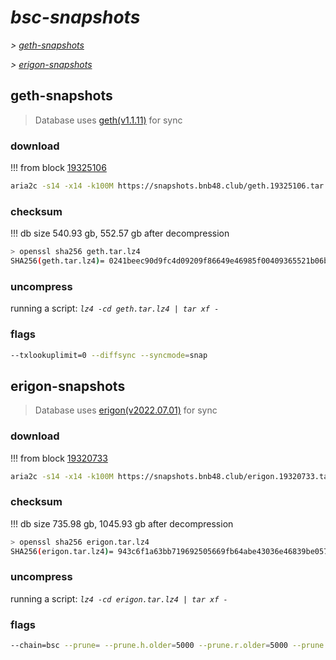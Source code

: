 # *bsc-snapshots*


*\> [geth-snapshots](#geth-snapshots)*

*\> [erigon-snapshots](#erigon-snapshots)*


## geth-snapshots


> Database uses [geth(v1.1.11)](https://github.com/bnb-chain/bsc/releases/tag/v1.1.11) for sync


### download

<!-- begin_geth -->

!!! from block [19325106](https://bscscan.com/block/19325106)
```bash
aria2c -s14 -x14 -k100M https://snapshots.bnb48.club/geth.19325106.tar.lz4 -o geth.tar.lz4
```


### checksum


!!! db size 540.93 gb, 552.57 gb after decompression
```bash
> openssl sha256 geth.tar.lz4
SHA256(geth.tar.lz4)= 0241beec90d9fc4d09209f86649e46985f00409365521b06b40d3303b2ed5390
```

<!-- end_geth -->

### uncompress


running a script: _`lz4 -cd geth.tar.lz4 | tar xf -`_


### flags


```bash
--txlookuplimit=0 --diffsync --syncmode=snap
```


## erigon-snapshots


> Database uses [erigon(v2022.07.01)](https://github.com/ledgerwatch/erigon/releases/tag/v2022.07.01) for sync


### download

<!-- begin_erigon -->

!!! from block [19320733](https://bscscan.com/block/19320733)
```bash
aria2c -s14 -x14 -k100M https://snapshots.bnb48.club/erigon.19320733.tar.lz4 -o erigon.tar.lz4
```


### checksum


!!! db size 735.98 gb, 1045.93 gb after decompression
```bash
> openssl sha256 erigon.tar.lz4
SHA256(erigon.tar.lz4)= 943c6f1a63bb719692505669fb64abe43036e46839be057a52329377769cd26d
```

<!-- end_erigon -->

### uncompress


running a script: _`lz4 -cd erigon.tar.lz4 | tar xf -`_


### flags


```bash
--chain=bsc --prune= --prune.h.older=5000 --prune.r.older=5000 --prune.t.older=5000 --prune.c.older=5000 --db.pagesize=16k
```
